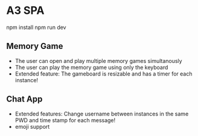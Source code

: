 # A3 SPA

npm install
npm run dev


## Memory Game
- The user can open and play multiple memory games simultanously
- The user can play the memory game using only the keyboard
- Extended feature: The gameboard is resizable and has a timer for each instance!

## Chat App
- Extended features: Change username between instances in the same PWD and time stamp for each message!
- emoji support